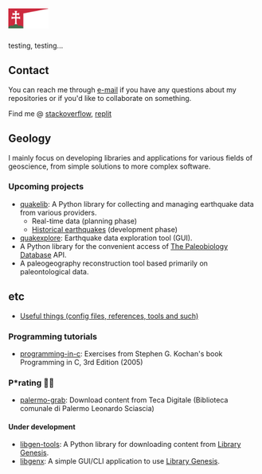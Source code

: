 # <img src="res/hungary.png" height="40">

testing, testing...

## Contact

You can reach me through [e-mail](mailto:gaaldavid[at]tuta.io?subject=[GitHub]%20general%20question) if you have any questions about my repositories or if you'd like to collaborate on something.

Find me @ [stackoverflow](https://stackoverflow.com/users/19555447/gaaldvd), [replit](https://replit.com/@gaaldvd)

## Geology

I mainly focus on developing libraries and applications for various fields of geoscience, from simple solutions to more complex software.

### Upcoming projects

- [quakelib](https://github.com/gaaldvd/quakelib): A Python library for collecting and managing earthquake data from various providers.
  - Real-time data (planning phase)
  - [Historical earthquakes](https://github.com/gaaldvd/quakelib#historical-data) (development phase)
- [quakexplore](https://github.com/gaaldvd/quakexplore): Earthquake data exploration tool (GUI).
- A Python library for the convenient access of [The Paleobiology Database](https://paleobiodb.org/) API.
- A paleogeography reconstruction tool based primarily on paleontological data.

## etc

- [Useful things (config files, references, tools and such)](useful.md)

### Programming tutorials

- [programming-in-c](https://github.com/gaaldvd/programming-in-c): Exercises from Stephen G. Kochan's book Programming in C, 3rd Edition (2005)


### P*rating :pirate_flag:

- [palermo-grab](https://github.com/gaaldvd/palermo-grab): Download content from Teca Digitale (Biblioteca comunale di Palermo Leonardo Sciascia)

#### Under development

- [libgen-tools](https://github.com/gaaldvd/libgen-tools): A Python library for downloading content from [Library Genesis](https://libgen.is/).
- [libgenx](https://github.com/gaaldvd/libgenx): A simple GUI/CLI application to use [Library Genesis](https://libgen.is/).
